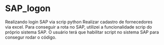 # SAP_logon
Realizando login SAP via scrip python
Realizar cadastro de fornecedores via excel. Para conseguir a rota no SAP, utilizei a funcionalidade scrip do próprio sistema SAP.
O usuário terá que habilitar script no sistema SAP para consegur rodar o código.
